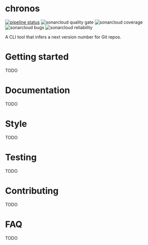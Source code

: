 # chronos

[![pipeline status](https://gitlab.com/claude-leveille/chronos/badges/master/pipeline.svg)](https://gitlab.com/claude-leveille/chronos/commits/master)
![sonarcloud quality gate](https://sonarcloud.io/api/project_badges/measure?project=claude-leveille_chronos&metric=alert_status)
![sonarcloud coverage](https://sonarcloud.io/api/project_badges/measure?project=claude-leveille_chronos&metric=coverage)
![sonarcloud bugs](https://sonarcloud.io/api/project_badges/measure?project=claude-leveille_chronos&metric=bugs)
![sonarcloud reliability](https://sonarcloud.io/api/project_badges/measure?project=claude-leveille_chronos&metric=reliability_rating)

A CLI tool that infers a next version number for Git repos.

# Getting started

TODO

# Documentation

TODO

# Style

TODO

# Testing

TODO

# Contributing

TODO

# FAQ

TODO

